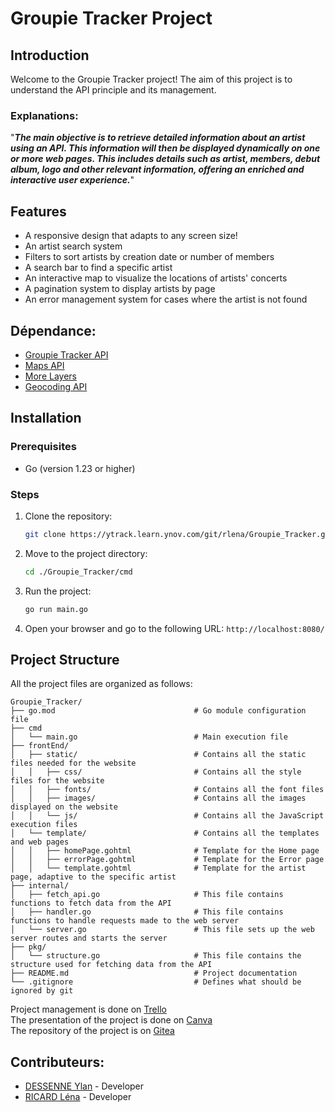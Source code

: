 # Groupie Tracker Project

## Introduction
Welcome to the Groupie Tracker project! The aim of this project is to understand the API principle and its management.

### Explanations:
"***The main objective is to retrieve detailed information about an artist using an API. This information will then be displayed dynamically on one or more web pages. This includes details such as artist, members, debut album, logo and other relevant information, offering an enriched and interactive user experience.***"

## Features
- A responsive design that adapts to any screen size!
- An artist search system 
- Filters to sort artists by creation date or number of members 
- A search bar to find a specific artist 
- An interactive map to visualize the locations of artists' concerts 
- A pagination system to display artists by page 
- An error management system for cases where the artist is not found

## Dépendance:
- [Groupie Tracker API](https://groupietrackers.herokuapp.com/api)
- [Maps API](https://leafletjs.com/examples/quick-start/)
- [More Layers](https://leaflet-extras.github.io/leaflet-providers/preview/)
- [Geocoding API](https://opencagedata.com/api)

## Installation

### Prerequisites
- Go (version 1.23 or higher)

### Steps
1. Clone the repository:
    ```sh
    git clone https://ytrack.learn.ynov.com/git/rlena/Groupie_Tracker.git
    ```
2. Move to the project directory:
    ```sh
    cd ./Groupie_Tracker/cmd
    ```
3. Run the project:
    ```sh
    go run main.go
    ```
4. Open your browser and go to the following URL: ``` http://localhost:8080/ ```

## Project Structure
All the project files are organized as follows:
```
Groupie_Tracker/
├── go.mod                               # Go module configuration file
├── cmd 
│   └── main.go                          # Main execution file
├── frontEnd/
│   ├── static/                          # Contains all the static files needed for the website  
│   │   ├── css/                         # Contains all the style files for the website 
│   │   ├── fonts/                       # Contains all the font files 
│   │   ├── images/                      # Contains all the images displayed on the website 
│   │   └── js/                          # Contains all the JavaScript execution files
│   └── template/                        # Contains all the templates and web pages
│   │   ├── homePage.gohtml              # Template for the Home page
│   │   ├── errorPage.gohtml             # Template for the Error page
│   │   └── template.gohtml              # Template for the artist page, adaptive to the specific artist
├── internal/
│   ├── fetch_api.go                     # This file contains functions to fetch data from the API
│   ├── handler.go                       # This file contains functions to handle requests made to the web server
│   └── server.go                        # This file sets up the web server routes and starts the server
├── pkg/
│   └── structure.go                     # This file contains the structure used for fetching data from the API
├── README.md                            # Project documentation
└── .gitignore                           # Defines what should be ignored by git
```
Project management is done on [Trello](https://trello.com/invite/b/6760358951bc5bc44434f53b/ATTI2461d50124896c73f2389845cbd5bb70DEED55E1/groupie-tracker)<br>
The presentation of the project is done on [Canva](https://www.canva.com/design/DAGfApwZwcw/ELXT3Qu_1UqWFDYgms1TIA/edit?utm_content=DAGfApwZwcw&utm_campaign=designshare&utm_medium=link2&utm_source=sharebutton)<br>
The repository of the project is on [Gitea](https://ytrack.learn.ynov.com/git/rlena/Groupie_Tracker.git) 

## Contributeurs:
* [DESSENNE Ylan](https://ytrack.learn.ynov.com/git/dylan) - Developer
* [RICARD Léna](https://ytrack.learn.ynov.com/git/rlena) - Developer